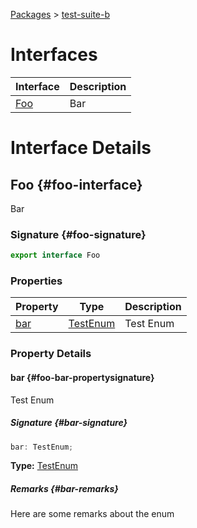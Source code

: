 [Packages](docs/) \> [test-suite-b](docs/test-suite-b)

# Interfaces

| Interface | Description |
| --- | --- |
| [Foo](docs/test-suite-b#foo-interface) | Bar |

# Interface Details

## Foo {#foo-interface}

Bar

### Signature {#foo-signature}

```typescript
export interface Foo
```

### Properties

| Property | Type | Description |
| --- | --- | --- |
| [bar](docs/test-suite-b#foo-bar-propertysignature) | [TestEnum](docs/test-suite-a#testenum-enum) | Test Enum |

### Property Details

#### bar {#foo-bar-propertysignature}

Test Enum

##### Signature {#bar-signature}

```typescript
bar: TestEnum;
```

**Type:** [TestEnum](docs/test-suite-a#testenum-enum)

##### Remarks {#bar-remarks}

Here are some remarks about the enum
